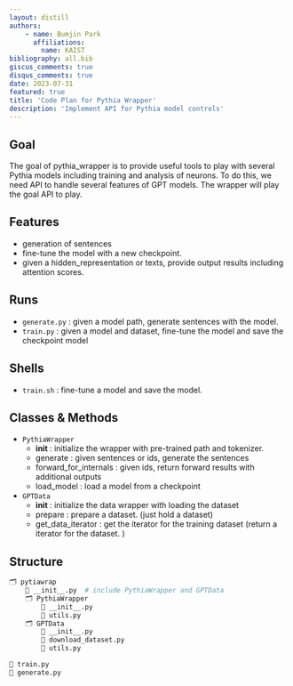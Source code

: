 ```yaml
---
layout: distill
authors: 
    - name: Bumjin Park
      affiliations:
        name: KAIST
bibliography: all.bib
giscus_comments: true
disqus_comments: true
date: 2023-07-31
featured: true
title: 'Code Plan for Pythia Wrapper'
description: 'Implement API for Pythia model controls'
---
```



## Goal

The goal of pythia_wrapper is to provide useful tools to play with several Pythia models including training and analysis of neurons. 
To do this, we need API to handle several features of GPT models. The wrapper will play the goal API to play. 

## Features 

* generation of sentences 
* fine-tune the model with a new checkpoint. 
* given a hidden_representation or texts, provide output results including attention scores. 

## Runs 

* `generate.py` : given a model path, generate sentences with the model.
* `train.py` : given a model and dataset, fine-tune the model and save the checkpoint model 


## Shells

* `train.sh` : fine-tune a model and save the model. 

## Classes & Methods 

* `PythiaWrapper` 
  * __init__  : initialize the wrapper with pre-trained path and tokenizer.
  * generate  : given sentences or ids, generate the sentences 
  * forward_for_internals  : given ids, return forward results with additional outputs   
  * load_model : load a model from a checkpoint 
* `GPTData`
  * __init__  : initialize the data wrapper with loading the dataset 
  * prepare : prepare a dataset. (just hold a dataset)
  * get_data_iterator : get the iterator for the training dataset (return a iterator for the dataset. )

## Structure

```bash 
🗂 pytiawrap
    📃 __init__.py  # include PythiaWrapper and GPTData
    🗂 PythiaWrapper 
        📃 __init__.py
        📃 utils.py
    🗂 GPTData
        📃 __init__.py
        📃 download_dataset.py  
        📃 utils.py  

📃 train.py 
📃 generate.py 
```



